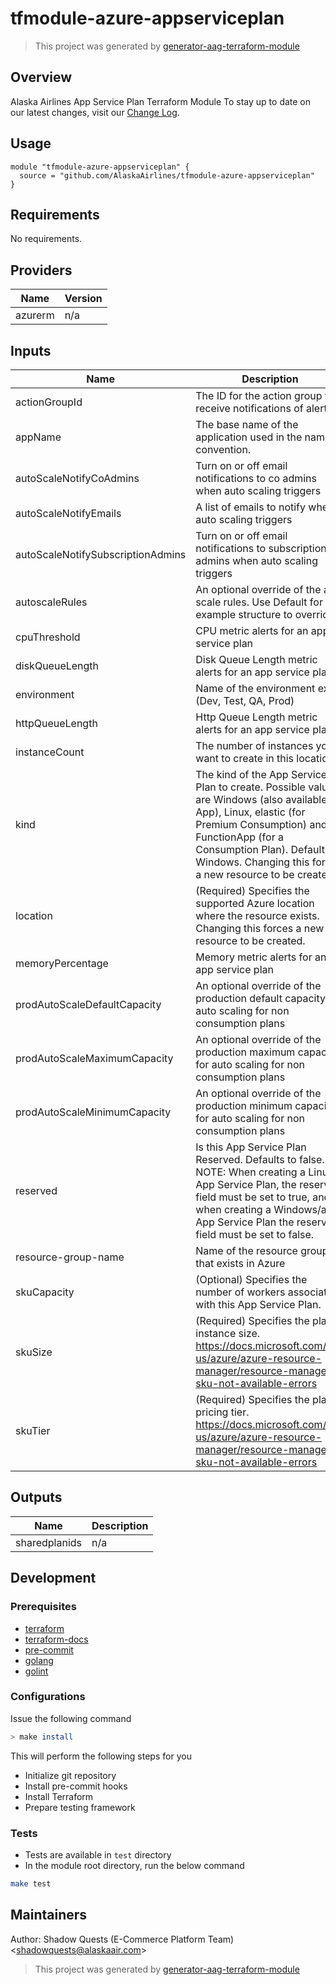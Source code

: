 # tfmodule-azure-appserviceplan

> This project was generated by [generator-aag-terraform-module](https://github.com/AlaskaAirlines/generator-aag-terraform-module)

## Overview

Alaska Airlines App Service Plan Terraform Module
To stay up to date on our latest changes, visit our [Change Log](./docs/CHANGELOG.md).

## Usage

```hcl
module "tfmodule-azure-appserviceplan" {
  source = "github.com/AlaskaAirlines/tfmodule-azure-appserviceplan"
}
```

<!-- BEGINNING OF PRE-COMMIT-TERRAFORM DOCS HOOK -->
## Requirements

No requirements.

## Providers

| Name | Version |
|------|---------|
| azurerm | n/a |

## Inputs

| Name | Description | Type | Default | Required |
|------|-------------|------|---------|:--------:|
| actionGroupId | The ID for the action group to receive notifications of alerts | `string` | n/a | yes |
| appName | The base name of the application used in the naming convention. | `string` | n/a | yes |
| autoScaleNotifyCoAdmins | Turn on or off email notifications to co admins when auto scaling triggers | `bool` | `true` | no |
| autoScaleNotifyEmails | A list of emails to notify when auto scaling triggers | `list(string)` | n/a | yes |
| autoScaleNotifySubscriptionAdmins | Turn on or off email notifications to subscription admins when auto scaling triggers | `bool` | `true` | no |
| autoscaleRules | An optional override of the auto scale rules. Use Default for example structure to override. | `list(map(string))` | `[]` | no |
| cpuThreshold | CPU metric alerts for an app service plan | `number` | `70` | no |
| diskQueueLength | Disk Queue Length metric alerts for an app service plan | `number` | `100` | no |
| environment | Name of the environment ex (Dev, Test, QA, Prod) | `string` | n/a | yes |
| httpQueueLength | Http Queue Length metric alerts for an app service plan | `number` | `100` | no |
| instanceCount | The number of instances you want to create in this location | `number` | `1` | no |
| kind | The kind of the App Service Plan to create. Possible values are Windows (also available as App), Linux, elastic (for Premium Consumption) and FunctionApp (for a Consumption Plan). Defaults to Windows. Changing this forces a new resource to be created. | `string` | `"Windows"` | no |
| location | (Required) Specifies the supported Azure location where the resource exists. Changing this forces a new resource to be created. | `string` | n/a | yes |
| memoryPercentage | Memory metric alerts for an app service plan | `number` | `90` | no |
| prodAutoScaleDefaultCapacity | An optional override of the production default capacity for auto scaling for non consumption plans | `number` | `2` | no |
| prodAutoScaleMaximumCapacity | An optional override of the production maximum capacity for auto scaling for non consumption plans | `number` | `10` | no |
| prodAutoScaleMinimumCapacity | An optional override of the production minimum capacity for auto scaling for non consumption plans | `number` | `2` | no |
| reserved | Is this App Service Plan Reserved. Defaults to false. NOTE: When creating a Linux App Service Plan, the reserved field must be set to true, and when creating a Windows/app App Service Plan the reserved field must be set to false. | `bool` | `false` | no |
| resource-group-name | Name of the resource group that exists in Azure | `string` | n/a | yes |
| skuCapacity | (Optional) Specifies the number of workers associated with this App Service Plan. | `number` | `1` | no |
| skuSize | (Required) Specifies the plan's instance size. https://docs.microsoft.com/en-us/azure/azure-resource-manager/resource-manager-sku-not-available-errors | `string` | `"S1"` | no |
| skuTier | (Required) Specifies the plan's pricing tier. https://docs.microsoft.com/en-us/azure/azure-resource-manager/resource-manager-sku-not-available-errors | `string` | `"Standard"` | no |

## Outputs

| Name | Description |
|------|-------------|
| sharedplanids | n/a |

<!-- END OF PRE-COMMIT-TERRAFORM DOCS HOOK -->

## Development

### Prerequisites

- [terraform](https://learn.hashicorp.com/terraform/getting-started/install#installing-terraform)
- [terraform-docs](https://github.com/segmentio/terraform-docs)
- [pre-commit](https://pre-commit.com/#install)
- [golang](https://golang.org/doc/install#install)
- [golint](https://github.com/golang/lint#installation)

### Configurations

Issue the following command

```sh
> make install
```

This will perform the following steps for you

- Initialize git repository
- Install pre-commit hooks
- Install Terraform
- Prepare testing framework

### Tests

- Tests are available in `test` directory
- In the module root directory, run the below command

```sh
make test
```

## Maintainers

Author: Shadow Quests (E-Commerce Platform Team) &lt;shadowquests@alaskaair.com&gt;

> This project was generated by [generator-aag-terraform-module](https://github.com/AlaskaAirlines/generator-aag-terraform-module)

